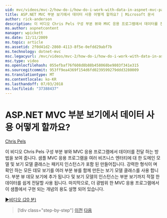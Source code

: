 ```yaml
---
uid: mvc/videos/mvc-2/how-do-i/how-do-i-work-with-data-in-aspnet-mvc-partial-views
title: ASP.NET MVC 부분 보기에서 데이터 사용 어떻게 할까요? | Microsoft 문서
author: rick-anderson
description: 이 비디오 Chris Pels 구성 부분 뷰와 MVC 응용 프로그램에서 데이터를 전달 하는 방법을 보여 줍니다. 샘플 MVC 응용 프로그램 도메인을 포함 하는 중... 만들어집니다.
ms.author: aspnetcontent
manager: wpickett
ms.date: 12/11/2009
ms.topic: article
ms.assetid: 2f0d41d2-2860-4113-8f5e-0efdd29abf7b
ms.technology: dotnet-mvc
msc.legacyurl: /mvc/videos/mvc-2/how-do-i/how-do-i-work-with-data-in-aspnet-mvc-partial-views
msc.type: video
ms.openlocfilehash: 055efbaf76f608d8b88b458068be9803f341e315
ms.sourcegitcommit: 953ff9ea4369f154d6fd0239599279ddd3280009
ms.translationtype: MT
ms.contentlocale: ko-KR
ms.lasthandoff: 07/03/2018
ms.locfileid: "37388437"
---
```

<a name="how-do-i-work-with-data-in-aspnet-mvc-partial-views"></a>ASP.NET MVC 부분 보기에서 데이터 사용 어떻게 할까요?
====================
[Chris Pels](https://twitter.com/chrispels)

이 비디오 Chris Pels 구성 부분 뷰와 MVC 응용 프로그램에서 데이터를 전달 하는 방법을 보여 줍니다. 샘플 MVC 응용 프로그램을 여러 비즈니스 엔터티에 대 한 도메인 모델 및 보기 모델 클래스는 패키지 인스턴스가 포함 된 만들어집니다. 강력한 형식이 며 확인 하는 모든 데모 보기를 여러 부분 뷰를 함께 만든는 보기 모델 클래스를 사용 합니다. 부분 뷰 데모 보기에 추가 됩니다 및 보기 모델의 인스턴스는 부분 보기까지 적절 한 데이터를 쉽게 전달할 사용 됩니다. 마지막으로, 더 광범위 한 MVC 응용 프로그램에서이 샘플에서 구현 되는 개념의 용도 설명 되어 있습니다.

[&#9654;비디오 (20 분)](https://channel9.msdn.com/Blogs/ASP-NET-Site-Videos/how-do-i-work-with-data-in-aspnet-mvc-partial-views)

> [!div class="step-by-step"]
> [이전](how-do-i-return-json-formatted-data-for-an-ajax-call-in-an-aspnet-mvc-web-application.md)
> [다음](how-do-i-implement-view-models-to-manage-data-for-aspnet-mvc-views.md)
